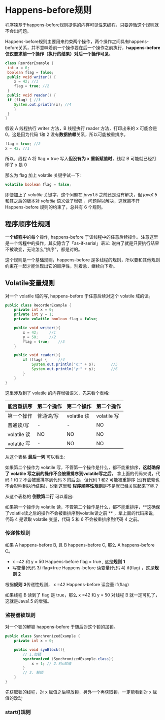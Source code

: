 # Happens-before规则

程序猿基于happens-before规则提供的内存可见性来编程，只要遵循这个规则就不会出问题。

Happens-before规则主要用来约束两个操作，两个操作之间具有happens-before关系，并不意味着前一个操作要在后一个操作之前执行，**happens-before仅仅要求前一个操作（执行的结果）对后一个操作可见**。

```java
class ReorderExample {
 int x = 0;
 boolean flag = false;
 public void writer() {
 	x = 42; //1
 	flag = true; //2
 }
 public void reader() {
 if (flag) { //3
 	System.out.println(x); //4
 	}	
 }
}
```

假设 A 线程执⾏ writer ⽅法，B 线程执⾏ reader ⽅法，打印出来的 x 可能会是 0，这是因为代码 1和 2 没有**数据依赖**关系，所以可能被重排序。

```java
flag = true; //2
x = 42; //1
```

所以，线程 A 将 flag = true 写⼊**但没有为** **x** **重新赋值时**，线程 B 可能就已经打印了 x 是 0

那么为 flag 加上 volatile 关键字试⼀下:

```java
volatile boolean flag = false;
```

即便加上了 *volatile* 关键字，这个问题在 *java1.5* 之前还是没有解决，但 *java1.5* 和其之后的版本对 *volatile* 语义做了增强 ，问题得以解决，这就离不开 Happens-before 规则的约束了，总共有 6 个规则。

## 程序顺序性规则

**⼀个线程中**的每个操作, happens-before 于该线程中的任意后续操作。注意这⾥是⼀个线程中的操作，其实隐含了「as-if-serial」语义: 说⽩了就是只要执⾏结果不被改变，⽆论怎么"排序"，都是对的。

这个规则是⼀个基础规则，happens-before 是多线程的规则，所以要和其他规则约束在⼀起才能体现出它的顺序性，别着急，继续向下看。

## Volatile变量规则

对⼀个 volatile 域的写, happens-before 于任意后续对这个 volatile 域的读。

```java
public class RecorderExample {
    private int x = 0;
    private int y = 1;
    private volatile boolean flag = false;

    public void writer(){
        x = 42;		//1
        y = 50;		//2
        flag = true;	//3
    }

    public void reader(){
        if (flag) {		//4
            System.out.println("x:" + x);		//5
            System.out.println("y:" + y);		//6
        }
    }
}
```

这⾥涉及到了 volatile 的内存增强语义，先来看个表格:

| 能否重排序  | 第二个操作 | 第二个操作  | 第二个操作  |
| :---------- | ---------- | ----------- | ----------- |
| 第一个操作  | 普通读/写  | volatile 读 | volatile 写 |
| 普通读/写   | -          | -           | NO          |
| volatile 读 | NO         | NO          | NO          |
| volatile 写 | -          | NO          | NO          |

从这个表格 **最后⼀列** 可以看出:

如果第⼆个操作为 volatile 写，不管第⼀个操作是什么，都不能重排序，**这就确保了** **volatile** **写之前的操作不会被重排序到volatile写之后**， 拿上⾯的代码来说，代码 1 和 2 不会被重排序到代码 3 的后⾯，但代码 1 和2 可能被重排序 (没有依赖也不会影响到执⾏结果)，说到这⾥和 **程序顺序性规则**是不是就已经关联起来了呢？

从这个表格的 **倒数第⼆⾏** 可以看出:

如果第⼀个操作为 volatile 读，不管第⼆个操作是什么，都不能重排序，**这确保了volatile读之后的操作不会被重排序到volatile读之前 ** ，拿上⾯的代码来说，代码 4 是读取 volatile 变量，代码 5 和 6 不会被重排序到代码 4 之前。

### 传递性规则

如果 A happens-before B, 且 B happens-before C, 那么 A happens-before C。

* x =42 和 y = 50 Happens-before flag = true , 这是**规则** **1**
* 写变量(代码 3) flag=true Happens-before 读变量(代码 4) if(flag) ，这是**规则** **2**

根据**规则** **3**传递性规则， x =42 Happens-before 读变量 if(flag)

如果线程 B 读到了 flag 是 true，那么 x =42 和 y = 50 对线程 B 就⼀定可⻅了，这就是Java1.5 的增强。

### 监视器锁规则

对⼀个锁的解锁 happens-before 于随后对这个锁的加锁。

```java
public class SynchronizedExample {
    private int x = 0;

    public void synBlock(){
        // 1.加锁
        synchronized (SynchronizedExample.class){
            x = 1; // 2.对x赋值
        }
        // 3. 解锁
    }
}
```

先获取锁的线程，对 x 赋值之后释放锁，另外⼀个再获取锁，⼀定能看到对 x 赋值的改动

### start()规则

